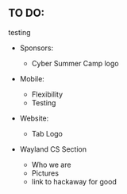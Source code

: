 ## TO DO:
testing
- Sponsors:
	- Cyber Summer Camp logo 

- Mobile:
	- Flexibility
	- Testing

- Website:
	- Tab Logo

- Wayland CS Section
	- Who we are
	- Pictures
	- link to hackaway for good
